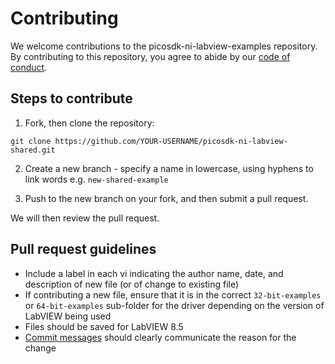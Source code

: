 # Contributing

We welcome contributions to the picosdk-ni-labview-examples repository. By contributing to this repository, you agree to abide by our [code of conduct](CODE_OF_CONDUCT.md).

## Steps to contribute

1. Fork, then clone the repository:

```
git clone https://github.com/YOUR-USERNAME/picosdk-ni-labview-shared.git
```

2. Create a new branch - specify a name in lowercase, using hyphens to link words e.g. `new-shared-example`

3. Push to the new branch on your fork, and then submit a pull request.

We will then review the pull request.

## Pull request guidelines

* Include a label in each vi indicating the author name, date, and description of new file (or of change to existing file)
* If contributing a new file, ensure that it is in the correct `32-bit-examples` or `64-bit-examples` sub-folder for the driver depending on the version of LabVIEW being used
* Files should be saved for LabVIEW 8.5
* [Commit messages](https://chris.beams.io/posts/git-commit/#seven-rules) should clearly communicate the reason for the change